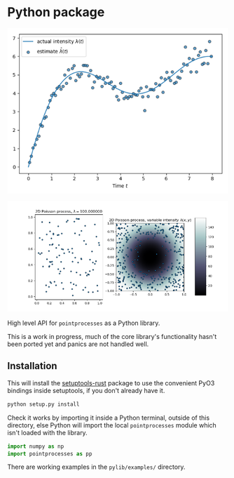 # Python package

![Yes, this is matplotlib](examples/estimate.png)

![](examples/2d_poisson.png)

High level API for `pointprocesses` as a Python library.

This is a work in progress, much of the core library's functionality hasn't been ported yet and panics are not handled well.

## Installation

This will install the [setuptools-rust](https://github.com/PyO3/setuptools-rust) package to use the convenient PyO3 bindings inside setuptools, if you don't already have it.

```bash
python setup.py install
```

Check it works by importing it inside a Python terminal, outside of this directory, else Python will import the local `pointprocesses` module which isn't loaded with the library.

```python
import numpy as np
import pointprocesses as pp
```

There are working examples in the `pylib/examples/` directory.
